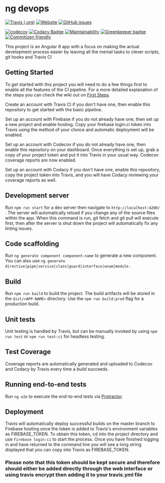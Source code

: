 # ng devops

[![Travis (.org)](https://img.shields.io/travis/codemastermick/ng-devops)](https://travis-ci.org/codemastermick/ng-devops)
[![Website](https://img.shields.io/website/http/dev-profile-cd9ed.web.app?down_color=red&down_message=offline&up_message=up)](https://dev-profile-cd9ed.web.app)
[![GitHub issues](https://img.shields.io/github/issues/codemastermick/ng-devops)](https://github.com/codemastermick/ng-devops/issues)

[![codecov](https://codecov.io/gh/codemastermick/ng-devops/branch/master/graph/badge.svg)](https://codecov.io/gh/codemastermick/ng-devops)
[![Codacy Badge](https://api.codacy.com/project/badge/Grade/b091e9b3211a491bbf949b60dcf2011a)](https://www.codacy.com/app/codemastermick/ng-devops?utm_source=github.com&amp;utm_medium=referral&amp;utm_content=codemastermick/ng-devops&amp;utm_campaign=Badge_Grade)
[![Maintainability](https://api.codeclimate.com/v1/badges/d17298f06631349f0f8c/maintainability)](https://codeclimate.com/github/codemastermick/ng-devops/maintainability)
[![Greenkeeper badge](https://badges.greenkeeper.io/codemastermick/ng-devops.svg)](https://greenkeeper.io/)
[![Commitizen friendly](https://img.shields.io/badge/commitizen-friendly-brightgreen.svg)](http://commitizen.github.io/cz-cli/)

This project is an Angular 8 app with a focus on making the actual development process easier by leaving all the menial tasks to clever scripts, git hooks and Travis CI

## Getting Started

To get started with this project you will need to do a few things first to enable all the features of the CI pipeline. For a more detailed explanation of the steps you can check the wiki out on [First Steps](https://github.com/codemastermick/ng-devops/wiki/First-Steps).

Create an account with Travis CI if you don't have one, then enable this repository to get started with the basic pipeline.

Set up an account with Firebase if you do not already have one, then set up a new project and enable hosting. Copy your firebase login:ci token into Travis using the method of your choice and automatic deployment will be enabled.

Set up an account with Codecov if you do not already have one, then enable this repository on your dashboard. Once everything is set up, grab a copy of your project token and put it into Travis in your usual way. Codecov coverage reports are now enabled.

Set up an account with Codacy if you don't have one, enable this repository, copy the project token into Travis, and you will have Codacy reviewing your coverage reports as well.

## Development server

Run `npm run start` for a dev server then navigate to `http://localhost:4200/` . The server will automatically reload if you change any of the source files within the app. When this command is run, git fetch and git pull will execute first, then after the server is shut down the project will automatically fix any linting issues.

## Code scaffolding

Run `ng generate component component-name` to generate a new component. You can also use `ng generate directive|pipe|service|class|guard|interface|enum|module` .

## Build

Run `npm run build` to build the project. The build artifacts will be stored in the `dist/<APP-NAME>` directory. Use the `npm run build:prod` flag for a production build.

## Unit tests

Unit testing is handled by Travis, but can be manually invoked by using `npm run test` or `npm run test:ci` for headless testing.

## Test Coverage

Coverage reports are automatically generated and uploaded to Codecov and Codacy by Travis every time a build succeeds.

## Running end-to-end tests

Run `ng e2e` to execute the end-to-end tests via [Protractor](http://www.protractortest.org/).

## Deployment

Travis will automatically deploy successful builds on the master branch to Firebase hosting once the token is added to Travis's environment variables as FIREBASE_TOKEN. To obtain this token, cd into the project directory and use `firebase login:ci` to start the process. Once you have finished logging in and have returned to the command line you will see a long string displayed that you can copy into Travis as FIREBASE_TOKEN.

### Please note that this token should be kept secure and therefore should either be added directly through the web interface or using travis encrypt then adding it to your travis.yml file
